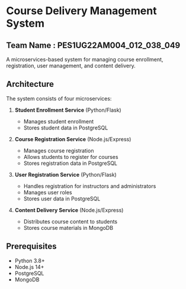# Course Delivery Management System

## Team Name : PES1UG22AM004_012_038_049

A microservices-based system for managing course enrollment, registration, user management, and content delivery.

## Architecture

The system consists of four microservices:

1. **Student Enrollment Service** (Python/Flask)
   - Manages student enrollment
   - Stores student data in PostgreSQL

2. **Course Registration Service** (Node.js/Express)
   - Manages course registration
   - Allows students to register for courses
   - Stores registration data in PostgreSQL

3. **User Registration Service** (Python/Flask)
   - Handles registration for instructors and administrators
   - Manages user roles
   - Stores user data in PostgreSQL

4. **Content Delivery Service** (Node.js/Express)
   - Distributes course content to students
   - Stores course materials in MongoDB

## Prerequisites

- Python 3.8+
- Node.js 14+
- PostgreSQL
- MongoDB
